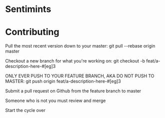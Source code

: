 # Sentimints


# Contributing

Pull the most recent version down to your master:
git pull --rebase origin master

Checkout a new branch for what you're working on:
git checkout -b feat/a-description-here-#[eg]3

ONLY EVER PUSH TO YOUR FEATURE BRANCH, AKA DO NOT PUSH TO MASTER:
git push origin feat/a-description-here-#[eg]3

Submit a pull request on Github from the feature branch to master

Someone who is not you must review and merge

Start the cycle over
